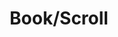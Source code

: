 ---
layout: image
published: true
category: images
type: image

title: "Book/Scroll"

src: pic000201
path: LR/HD/Eve's art-Kevin Ryan - 2014-06-24/book/tiff
filename: S 43-0011.tif

caption-title: "Scroll book"
caption: "Open"

albums:
    - "alb000100"
---